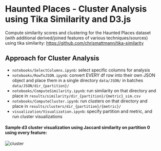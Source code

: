 # Haunted Places - Cluster Analysis using Tika Similarity and D3.js
Compute similarity scores and clustering for the Haunted Places dataset (with additional derived/joined features of various techniques/sources) using tika similarity: https://github.com/chrismattmann/tika-similarity<br>

## Approach for Cluster Analysis
- ```notebooks/SelectColumns.ipynb```: select specific columns for analysis
- ```notebooks/RowToJSON.ipynb```: convert EVERY df row into their own JSON object and place them in a single directory ```data/JSON/``` in batches ```data/JSON/dir_{partition}/```
- ```notebooks/ComputeSimilarity.ipynb```: run similarity on that directory and place in ```results/similarity/dir_{partition}/{metric}_sim.csv```
- ```notebooks/ComputeCluster.ipynb```: run clusters on that directory and place in ```results/clusters/dir_{partition}/{metric}/```
- ```visualization/Visualization.ipynb```: specify partition and metric, and run cluster visualizations

#### Sample d3 cluster visualization using Jaccard similarity on partition 0 using every feature:
![cluster](https://github.com/user-attachments/assets/16e1dbfd-6a32-45fb-8e17-a43d9b4cc754)
